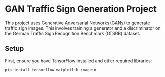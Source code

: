 # GAN Traffic Sign Generation Project

This project uses Generative Adversarial Networks (GANs) to generate traffic sign images. This involves training a generator and a discriminator on the German Traffic Sign Recognition Benchmark (GTSRB) dataset.

## Setup

First, ensure you have TensorFlow installed and other required libraries:

```bash
pip install tensorflow matplotlib imageio
